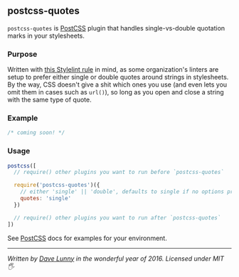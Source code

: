 ## postcss-quotes

`postcss-quotes` is [PostCSS] plugin that handles single-vs-double quotation marks in your stylesheets.

### Purpose

Written with [this Stylelint rule](https://github.com/stylelint/stylelint/tree/master/src/rules/string-quotes) in mind, as some organization's linters are setup to prefer either single or double quotes around strings in stylesheets. By the way, CSS doesn't give a shit which ones you use (and even lets you omit them in cases such as `url()`), so long as you open and close a string with the same type of quote.

### Example

[PostCSS]: https://github.com/postcss/postcss

```css
/* coming soon! */
```

<!-- ```css
.foo {
    /* Input example */
}
```

```css
.foo {
    /* Output example */
}
``` -->

### Usage

```js
postcss([
  // require() other plugins you want to run before `postcss-quotes`

  require('postcss-quotes')({
    // either 'single' || 'double', defaults to single if no options provided
    quotes: 'single'
  })

  // require() other plugins you want to run after `postcss-quotes`
])
```

See [PostCSS] docs for examples for your environment.

---

*Written by [Dave Lunny](http://himynameisdave.com) in the wonderful year of 2016. Licensed under MIT 🖐*
